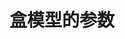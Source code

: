 # 盒模型的参数

<!-- - div，body标签的属性默认值是auto
- div标签需独占一行，根据父级元素自动撑满一行
- span标签不需独占一行，根据自身内部元素自动撑满 -->





